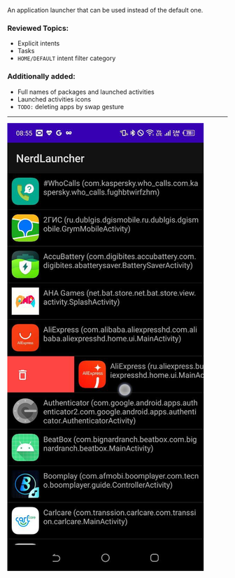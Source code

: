 An application launcher that can be used instead of the default one.

### Reviewed Topics:
- Explicit intents
- Tasks
- `HOME/DEFAULT` intent filter category

### Additionally added:
- Full names of packages and launched activities
- Launched activities icons
- `TODO:` deleting apps by swap gesture

---
![Image alt](https://github.com/v43d3rm4k4r/BigNerdRanchAndroid/blob/main/nerd-launcher/screens/1.jpg)  
